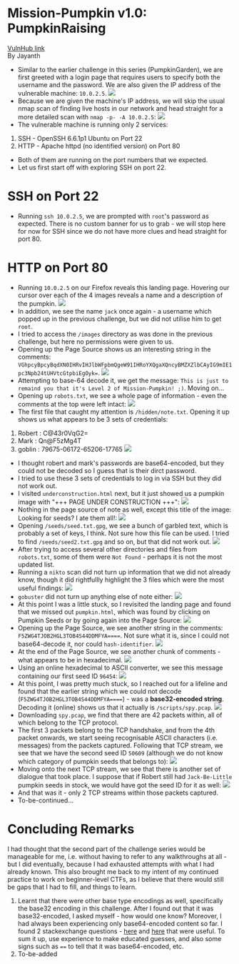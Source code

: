 # Mission-Pumpkin v1.0: PumpkinRaising
[VulnHub link](https://www.vulnhub.com/entry/mission-pumpkin-v10-pumpkinraising,324/)  
By Jayanth

* Similar to the earlier challenge in this series (PumpkinGarden), we are first greeted with a login page that requires users to specify both the username and the password. We are also given the IP address of the vulnerable machine: `10.0.2.5`.
![](/screenshots/pumpkinraising/loginInitial.jpg)
* Because we are given the machine's IP address, we will skip the usual nmap scan of finding live hosts in our network and head straight for a more detailed scan with `nmap -p- -A 10.0.2.5`:
![](/screenshots/pumpkinraising/hostFullScan.jpg)
* The vulnerable machine is running only 2 services:
1. SSH - OpenSSH 6.6.1p1 Ubuntu on Port 22
2. HTTP - Apache httpd (no identified version) on Port 80
* Both of them are running on the port numbers that we expected.
* Let us first start off with exploring SSH on port 22.

# SSH on Port 22
* Running `ssh 10.0.2.5`, we are prompted with `root`'s password as expected. There is no custom banner for us to grab - we will stop here for now for SSH since we do not have more clues and head straight for port 80.

# HTTP on Port 80
* Running `10.0.2.5` on our Firefox reveals this landing page. Hovering our cursor over each of the 4 images reveals a name and a description of the pumpkin.
![](/screenshots/pumpkinraising/siteLandingPage.jpg)
* In addition, we see the name `jack` once again - a username which popped up in the previous challenge, but we did not utilise him to get `root`.
* I tried to access the `/images` directory as was done in the previous challenge, but here no permissions were given to us.
* Opening up the Page Source shows us an interesting string in the comments: `VGhpcyBpcyBqdXN0IHRvIHJlbWFpbmQgeW91IHRoYXQgaXQncyBMZXZlbCAyIG9mIE1pc3Npb24tUHVtcGtpbiEgOyk=`.
![](/screenshots/pumpkinraising/siteLandingPageSource.jpg)
* Attempting to base-64 decode it, we get the message: `This is just to remaind you that it's Level 2 of Mission-Pumpkin! ;)`. Moving on...
* Opening up `robots.txt`, we see a whole page of information - even the comments at the top were left intact:
![](/screenshots/pumpkinraising/robotsTxt.jpg)
* The first file that caught my attention is `/hidden/note.txt`. Opening it up shows us what appears to be 3 sets of credentials:
1. Robert : C@43r0VqG2=
2. Mark : Qn@F5zMg4T
3. goblin : 79675-06172-65206-17765
![](/screenshots/pumpkinraising/hiddenNote.jpg)
* I thought robert and mark's passwords are base64-encoded, but they could not be decoded so I guess that is their dirct password.
* I tried to use these 3 sets of credentials to log in via SSH but they did not work out.
* I visited `underconstruction.html` next, but it just showed us a pumpkin image with "+++ PAGE UNDER CONSTRUCTION +++":
![](/screenshots/pumpkinraising/constructionPage.jpg)
* Nothing in the page source of note as well, except this title of the image: Looking for seeds? I ate them all!:
![](/screenshots/pumpkinraising/constructionPageSource.jpg)
* Opening `/seeds/seed.txt.gpg`, we see a bunch of garbled text, which is probably a set of keys, I think. Not sure how this file can be used. I tried to find `/seeds/seed2.txt.gpg` and so on, but that did not work out.
![](/screenshots/pumpkinraising/gpgFile.jpg)
* After trying to access several other directories and files from `robots.txt`, some of them were `Not Found` - perhaps it is not the most updated list.
* Running a `nikto` scan did not turn up information that we did not already know, though it did rightfullly highlight the 3 files which were the most useful findings:
![](/screenshots/pumpkinraising/niktoScan.jpg)
* `gobuster` did not turn up anything else of note either:
![](/screenshots/pumpkinraising/gobusterScan.jpg)
* At this point I was a little stuck, so I revisited the landing page and found that we missed out `pumpkin.html`, which was found by clicking on Pumpkin Seeds or by going again into the Page Source:
![](/screenshots/pumpkinraising/pumpkinHTML.jpg)
* Opening up the Page Source, we see another string in the comments: `F5ZWG4TJOB2HGL3TOB4S44DDMFYA====`. Not sure what it is, since I could not base64-decode it, nor could `hash-identifier`.
![](/screenshots/pumpkinraising/pumpkinHTMLSource1.jpg)
* At the end of the Page Source, we see another chunk of comments - what appears to be in hexadecimal.
![](/screenshots/pumpkinraising/pumpkinHTMLSource2.jpg)
* Using an online hexadecimal to ASCII converter, we see this message containing our first seed ID `96454`:
![](/screenshots/pumpkinraising/pumpkinHTMLHexToASCII.jpg)
* At this point, I was pretty much stuck, so I reached out for a lifeline and found that the earlier string which we could not decode (`F5ZWG4TJOB2HGL3TOB4S44DDMFYA====`) - was a **base32-encoded string**. Decoding it (online) shows us that it actually is `/scripts/spy.pcap`.
![](/screenshots/pumpkinraising/base32Decode.jpg)
* Downloading `spy.pcap`, we find that there are 42 packets within, all of which belong to the TCP protocol.
* The first 3 packets belong to the TCP handshake, and from the 4th packet onwards, we start seeing recognisable ASCII characters (i.e. messages) from the packets captured. Following that TCP stream, we see that we have the second seed ID `50609` (although we do not know which category of pumpkin seeds that belongs to):
![](/screenshots/pumpkinraising/wiresharkSeedId.jpg)
* Moving onto the next TCP stream, we see that there is another set of dialogue that took place. I suppose that if Robert still had `Jack-Be-Little` pumpkin seeds in stock, we would have got the seed ID for it as well:
![](/screenshots/pumpkinraising/wiresharkTCPStream1.jpg)
* And that was it - only 2 TCP streams within those packets captured.
* To-be-continued...

# Concluding Remarks
I had thought that the second part of the challenge series would be manageable for me, i.e. without having to refer to any walkthroughs at all - but I did eventually, because I had exhausted attempts with what I had already known. This also brought me back to my intent of my continued practice to work on beginner-level CTFs, as I believe that there would still be gaps that I had to fill, and things to learn.

1. Learnt that there were other base type encodings as well, specifically the base32 encoding in this challenge. After I found out that it was base32-encoded, I asked myself - how would one know? Moreover, I had always been experiencing only base64-encoded content so far. I found 2 stackexchange questions - [here](https://security.stackexchange.com/questions/186815/identify-encoding-type-decoding-base-32-64) and [here](https://security.stackexchange.com/questions/3989/how-to-determine-what-type-of-encoding-encryption-has-been-used) that were useful. To sum it up, use experience to make educated guesses, and also some signs such as `==` to tell that it was base64-encoded, etc.
2. To-be-added